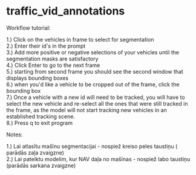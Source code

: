# traffic_vid_annotations

Workflow tutorial:<br>

1.) Click on the vehicles in frame to select for segmentation <br>
2.) Enter their id's in the prompt<br>
3.) Add more positive or negative selections of your vehicles until the segmentation masks are satisfactory<br>
4.) Click Enter to go to the next frame<br>
5.) starting from second frame you should see the second window that displays bounding boxes<br>
6.) when you'd like a vehicle to be cropped out of the frame, click the bounding box<br>
7.) Once a vehicle with a new id will need to be tracked, you will have to select the new vehicle and re-select all the ones that were still tracked in the frame, as the model will not start tracking new vehicles in an established tracking scene.<br>
8.) Press q to exit program<br>


Notes:<br>

1.) Lai atlasītu mašīnu segmentacijai - nospiež kreiso peles taustiņu ( parādās zaļa zvaigzne)<br>
2.) Lai pateiktu modelim, kur NAV daļa no mašīnas - nospiež labo taustiņu (parādās sarkana zvaigzne)<br>
